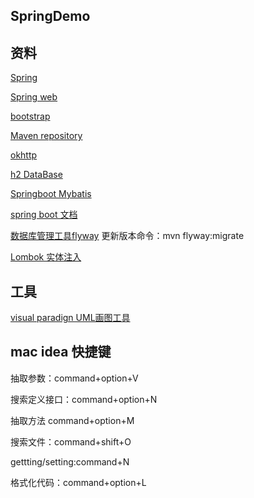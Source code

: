 ## SpringDemo
## 资料
[Spring](https://spring.io/guides)

[Spring web](https://spring.io/guides/gs/serving-web-content/)

[bootstrap](https://v3.bootcss.com/)

[Maven repository](https://mvnrepository.com/)

[okhttp](https://square.github.io/okhttp/https://square.github.io/okhttp/)

[h2 DataBase](https://www.h2database.com/html/qupickstart.html)

[Springboot Mybatis](https://mybatis.org/spring-boot-starter/mybatis-spring-boot-autoconfigure/)

[spring boot 文档](https://docs.spring.io/spring-boot/docs/2.2.6.RELEASE/reference/html/)

[数据库管理工具flyway](https://flywaydb.org/getstarted/)
更新版本命令：mvn flyway:migrate

[Lombok 实体注入](https://projectlombok.org/)
## 工具

[visual paradign UML画图工具](https://www.visual-paradigm.com/cn/download/community.jsp?platform=macosx)

## mac idea 快捷键

抽取参数：command+option+V

搜索定义接口：command+option+N

抽取方法 command+option+M

搜索文件：command+shift+O

gettting/setting:command+N

格式化代码：command+option+L


